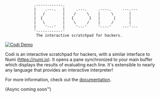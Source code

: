 ```
             .------------.
             |    .---.   |     .---.     .----.     ---.---
             |   /        |    /     \    |     \       |
             |  {         |   {       }   |      |      |
             |   \        |    \     /    |     /       |
             |    '---'   |     '---'     '----'     ---'---
             '------------'
              The interactive scratchpad for hackers.
```

[![Codi Demo](https://ptpb.pw/~codi-gif.gif)](https://ptpb.pw/t/~codi)

Codi is an interactive scratchpad for hackers, with a similar interface to
Numi (https://numi.io). It opens a pane synchronized to your main buffer which
displays the results of evaluating each line. It's extensible to nearly any
language that provides an interactive interpreter!

For more information, check out the [documentation](doc/codi.txt).

(Async coming soon™)
